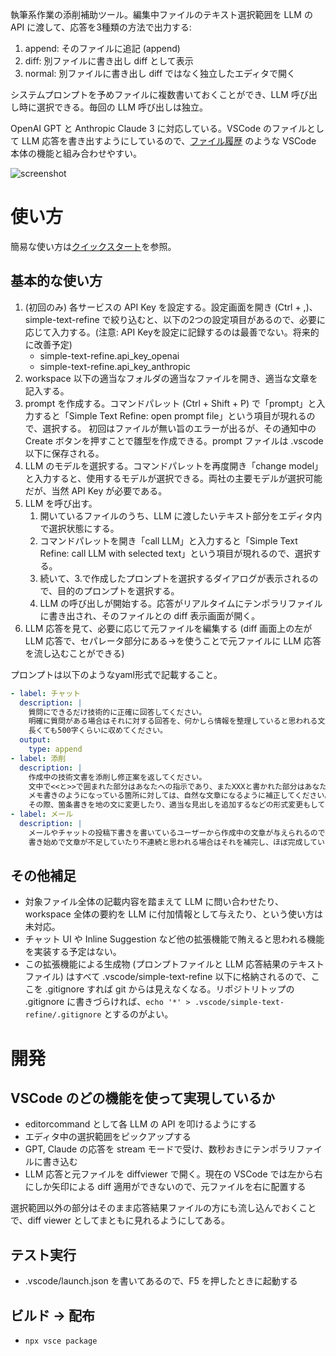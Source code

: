 執筆系作業の添削補助ツール。編集中ファイルのテキスト選択範囲を LLM の API に渡して、応答を3種類の方法で出力する: 

1. append: そのファイルに追記 (append)
2. diff: 別ファイルに書き出し diff として表示
3. normal: 別ファイルに書き出し diff ではなく独立したエディタで開く

システムプロンプトを予めファイルに複数書いておくことができ、LLM 呼び出し時に選択できる。毎回の LLM 呼び出しは独立。

OpenAI GPT と Anthropic Claude 3 に対応している。VSCode のファイルとして LLM 応答を書き出すようにしているので、[ファイル履歴](https://code.visualstudio.com/updates/v1_66#_local-history) のような VSCode 本体の機能と組み合わせやすい。

![screenshot](assets/screenshot.png)

# 使い方
簡易な使い方は[クイックスタート](quickstart.md)を参照。

## 基本的な使い方
1. (初回のみ) 各サービスの API Key を設定する。設定画面を開き (Ctrl + ,)、simple-text-refine で絞り込むと、以下の2つの設定項目があるので、必要に応じて入力する。(注意: API Keyを設定に記録するのは最善でない。将来的に改善予定)
   - simple-text-refine.api_key_openai
   - simple-text-refine.api_key_anthropic
2. workspace 以下の適当なフォルダの適当なファイルを開き、適当な文章を記入する。
3. prompt を作成する。コマンドパレット (Ctrl + Shift + P) で「prompt」と入力すると「Simple Text Refine: open prompt file」という項目が現れるので、選択する。
   初回はファイルが無い旨のエラーが出るが、その通知中の Create ボタンを押すことで雛型を作成できる。prompt ファイルは .vscode 以下に保存される。
4. LLM のモデルを選択する。コマンドパレットを再度開き「change model」と入力すると、使用するモデルが選択できる。両社の主要モデルが選択可能だが、当然 API Key が必要である。
5. LLM を呼び出す。
   1. 開いているファイルのうち、LLM に渡したいテキスト部分をエディタ内で選択状態にする。
   2. コマンドパレットを開き「call LLM」と入力すると「Simple Text Refine: call LLM with selected text」という項目が現れるので、選択する。
   3. 続いて、3.で作成したプロンプトを選択するダイアログが表示されるので、目的のプロンプトを選択する。
   4. LLM の呼び出しが開始する。応答がリアルタイムにテンポラリファイルに書き出され、そのファイルとの diff 表示画面が開く。
6. LLM 応答を見て、必要に応じて元ファイルを編集する (diff 画面上の左が LLM 応答で、セパレータ部分にある→を使うことで元ファイルに LLM 応答を流し込むことができる)

プロンプトは以下のようなyaml形式で記載すること。

```yml
- label: チャット
  description: |
    質問にできるだけ技術的に正確に回答してください。
    明確に質問がある場合はそれに対する回答を、何かしら情報を整理していると思われる文章の場合は、その続きに相当する情報を返答してください。
    長くても500字くらいに収めてください。
  output:
    type: append
- label: 添削
  description: |
    作成中の技術文書を添削し修正案を返してください。
    文中で<<と>>で囲まれた部分はあなたへの指示であり、またXXXと書かれた部分はあなたに埋めて欲しい箇所です。
    メモ書きのようになっている箇所に対しては、自然な文章になるように補正してください。
    その際、箇条書きを地の文に変更したり、適当な見出しを追加するなどの形式変更もしてかまいません。
- label: メール
  description: |
    メールやチャットの投稿下書きを書いているユーザーから作成中の文章が与えられるので、添削し修正案を返してください。
    書き始めで文章が不足していたり不連続と思われる場合はそれを補完し、ほぼ完成している場合は文体の改善などをメインに修正してください。
```

## その他補足
- 対象ファイル全体の記載内容を踏まえて LLM に問い合わせたり、workspace 全体の要約を LLM に付加情報として与えたり、という使い方は未対応。
- チャット UI や Inline Suggestion など他の拡張機能で賄えると思われる機能を実装する予定はない。
- この拡張機能による生成物 (プロンプトファイルと LLM 応答結果のテキストファイル) はすべて .vscode/simple-text-refine 以下に格納されるので、ここを .gitignore すれば git からは見えなくなる。リポジトリトップの .gitignore に書きづらければ、`echo '*' > .vscode/simple-text-refine/.gitignore` とするのがよい。


# 開発
## VSCode のどの機能を使って実現しているか
- editorcommand として各 LLM の API を叩けるようにする
- エディタ中の選択範囲をピックアップする
- GPT, Claude の応答を stream モードで受け、数秒おきにテンポラリファイルに書き込む
- LLM 応答と元ファイルを diffviewer で開く。現在の VSCode では左から右にしか矢印による diff 適用ができないので、元ファイルを右に配置する

選択範囲以外の部分はそのまま応答結果ファイルの方にも流し込んでおくことで、diff viewer としてまともに見れるようにしてある。

## テスト実行
- .vscode/launch.json を書いてあるので、F5 を押したときに起動する

## ビルド → 配布
- `npx vsce package`
